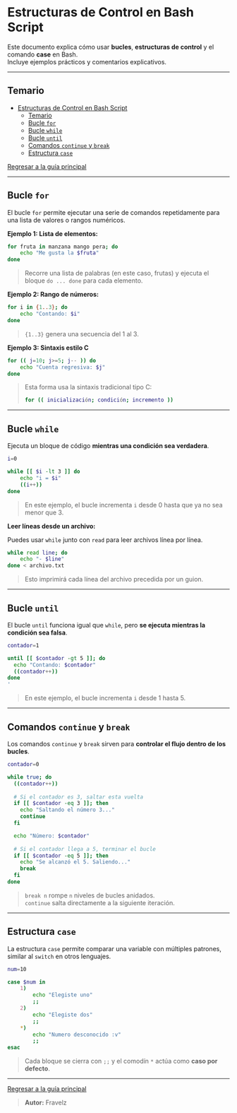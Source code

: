 # Estructuras de Control en Bash Script

Este documento explica cómo usar **bucles**, **estructuras de control** y el comando **case** en Bash.  
Incluye ejemplos prácticos y comentarios explicativos.

---

## Temario

- [Estructuras de Control en Bash Script](#estructuras-de-control-en-bash-script)
	- [Temario](#temario)
	- [Bucle `for`](#bucle-for)
	- [Bucle `while`](#bucle-while)
	- [Bucle `until`](#bucle-until)
	- [Comandos `continue` y `break`](#comandos-continue-y-break)
	- [Estructura `case`](#estructura-case)

[Regresar a la guía principal](./../readme.md#2-linux-y-bash-script)

---

## Bucle `for`

El bucle `for` permite ejecutar una serie de comandos repetidamente para una lista de valores o rangos numéricos.

**Ejemplo 1: Lista de elementos:**

``` bash
for fruta in manzana mango pera; do
	echo "Me gusta la $fruta"
done
````

> Recorre una lista de palabras (en este caso, frutas) y ejecuta el bloque `do ... done` para cada elemento.

**Ejemplo 2: Rango de números:**

``` bash
for i in {1..3}; do 
	echo "Contando: $i"
done
```

> `{1..3}` genera una secuencia del 1 al 3.

**Ejemplo 3: Sintaxis estilo C**

``` bash
for (( j=10; j>=5; j-- )) do 
	echo "Cuenta regresiva: $j"
done
```

> Esta forma usa la sintaxis tradicional tipo C:
>
> ```bash
> for (( inicialización; condición; incremento ))
> ```

---

## Bucle `while`

Ejecuta un bloque de código **mientras una condición sea verdadera**.

``` bash
i=0

while [[ $i -lt 3 ]] do 
	echo "i = $i"
	((i++))
done
```

> En este ejemplo, el bucle incrementa `i` desde 0 hasta que ya no sea menor que 3.

**Leer líneas desde un archivo:**

Puedes usar `while` junto con `read` para leer archivos línea por línea.

``` bash
while read line; do 
    echo "- $line"
done < archivo.txt
```

> Esto imprimirá cada línea del archivo precedida por un guion.

---

## Bucle `until`

El bucle `until` funciona igual que `while`, pero **se ejecuta mientras la condición sea falsa**.

``` bash
contador=1

until [[ $contador -gt 5 ]]; do
  echo "Contando: $contador"
  ((contador++))
done
'
```

> En este ejemplo, el bucle incrementa `i` desde 1 hasta 5.

---

## Comandos `continue` y `break`

Los comandos `continue` y `break` sirven para **controlar el flujo dentro de los bucles**.

``` bash
contador=0

while true; do
  ((contador++))
  
  # Si el contador es 3, saltar esta vuelta
  if [[ $contador -eq 3 ]]; then
    echo "Saltando el número 3..."
    continue
  fi

  echo "Número: $contador"
  
  # Si el contador llega a 5, terminar el bucle
  if [[ $contador -eq 5 ]]; then
    echo "Se alcanzó el 5. Saliendo..."
    break
  fi
done
```

> `break n` rompe `n` niveles de bucles anidados.  
> `continue` salta directamente a la siguiente iteración.

---

## Estructura `case`

La estructura `case` permite comparar una variable con múltiples patrones, similar al `switch` en otros lenguajes.

``` bash
num=10

case $num in 
	1)
		echo "Elegiste uno"
		;;
	2)
		echo "Elegiste dos"
		;;
	*)
		echo "Numero desconocido :v"
		;;
esac
```

> Cada bloque se cierra con `;;` y el comodín `*` actúa como **caso por defecto**.

---

[Regresar a la guía principal](./../readme.md#2-linux-y-bash-script)

> **Autor:** Fravelz

